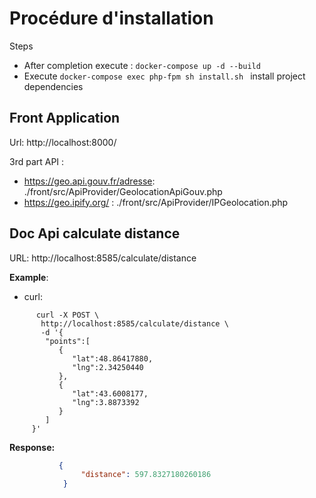 # Procédure d'installation

Steps

   * After completion execute : `docker-compose up -d --build`
   * Execute `docker-compose exec php-fpm sh install.sh ` install project dependencies
   
Front Application
---------------------------------
Url: http://localhost:8000/

3rd part API : 
  - https://geo.api.gouv.fr/adresse: ./front/src/ApiProvider/GeolocationApiGouv.php
  - https://geo.ipify.org/ : ./front/src/ApiProvider/IPGeolocation.php

   
Doc Api calculate distance 
---------------------------------- 
URL:  http://localhost:8585/calculate/distance

**Example**: 
  - curl: 

```shell script
      curl -X POST \
       http://localhost:8585/calculate/distance \
       -d '{
        "points":[
           {
              "lat":48.86417880,
              "lng":2.34250440
           },
           {
              "lat":43.6008177,
              "lng":3.8873392
           }
        ]
     }'
```
**Response:** 

```json
           {
                "distance": 597.8327180260186
            }
```